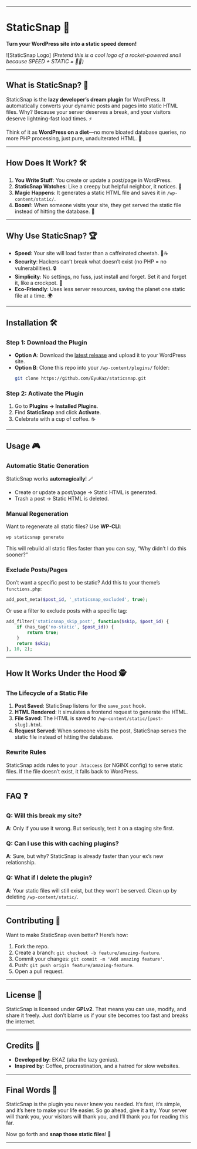 
---

# StaticSnap 🚀  
**Turn your WordPress site into a static speed demon!**  

![StaticSnap Logo] *(Pretend this is a cool logo of a rocket-powered snail because SPEED + STATIC = 🐌🚀)*  

---

## What is StaticSnap? 🤔  
StaticSnap is the **lazy developer’s dream plugin** for WordPress. It automatically converts your dynamic posts and pages into static HTML files. Why? Because your server deserves a break, and your visitors deserve lightning-fast load times. ⚡  

Think of it as **WordPress on a diet**—no more bloated database queries, no more PHP processing, just pure, unadulterated HTML. 🥗  

---

## How Does It Work? 🛠️  
1. **You Write Stuff**: You create or update a post/page in WordPress.  
2. **StaticSnap Watches**: Like a creepy but helpful neighbor, it notices. 👀  
3. **Magic Happens**: It generates a static HTML file and saves it in `/wp-content/static/`.  
4. **Boom!**: When someone visits your site, they get served the static file instead of hitting the database. 🎉  

---

## Why Use StaticSnap? 🏆  
- **Speed**: Your site will load faster than a caffeinated cheetah. 🐆☕  
- **Security**: Hackers can’t break what doesn’t exist (no PHP = no vulnerabilities). 🔒  
- **Simplicity**: No settings, no fuss, just install and forget. Set it and forget it, like a crockpot. 🍲  
- **Eco-Friendly**: Uses less server resources, saving the planet one static file at a time. 🌍  

---

## Installation 🛠️  

### Step 1: Download the Plugin  
- **Option A**: Download the [latest release](https://github.com/yourname/staticsnap/releases) and upload it to your WordPress site.  
- **Option B**: Clone this repo into your `/wp-content/plugins/` folder:  
  ```bash  
  git clone https://github.com/EyuKaz/staticsnap.git  
  ```  

### Step 2: Activate the Plugin  
1. Go to **Plugins → Installed Plugins**.  
2. Find **StaticSnap** and click **Activate**.  
3. Celebrate with a cup of coffee. ☕  

---

## Usage 🎮  

### Automatic Static Generation  
StaticSnap works **automagically**! 🪄  
- Create or update a post/page → Static HTML is generated.  
- Trash a post → Static HTML is deleted.  

### Manual Regeneration  
Want to regenerate all static files? Use **WP-CLI**:  
```bash  
wp staticsnap generate  
```  
This will rebuild all static files faster than you can say, “Why didn’t I do this sooner?”  

### Exclude Posts/Pages  
Don’t want a specific post to be static? Add this to your theme’s `functions.php`:  
```php  
add_post_meta($post_id, '_staticsnap_excluded', true);  
```  
Or use a filter to exclude posts with a specific tag:  
```php  
add_filter('staticsnap_skip_post', function($skip, $post_id) {  
    if (has_tag('no-static', $post_id)) {  
        return true;  
    }  
    return $skip;  
}, 10, 2);  
```  

---

## How It Works Under the Hood 🕵️  

### The Lifecycle of a Static File  
1. **Post Saved**: StaticSnap listens for the `save_post` hook.  
2. **HTML Rendered**: It simulates a frontend request to generate the HTML.  
3. **File Saved**: The HTML is saved to `/wp-content/static/[post-slug].html`.  
4. **Request Served**: When someone visits the post, StaticSnap serves the static file instead of hitting the database.  

### Rewrite Rules  
StaticSnap adds rules to your `.htaccess` (or NGINX config) to serve static files. If the file doesn’t exist, it falls back to WordPress.  

---

## FAQ ❓  

### Q: Will this break my site?  
**A**: Only if you use it wrong. But seriously, test it on a staging site first.  

### Q: Can I use this with caching plugins?  
**A**: Sure, but why? StaticSnap is already faster than your ex’s new relationship.  

### Q: What if I delete the plugin?  
**A**: Your static files will still exist, but they won’t be served. Clean up by deleting `/wp-content/static/`.  

---

## Contributing 🤝  
Want to make StaticSnap even better? Here’s how:  
1. Fork the repo.  
2. Create a branch: `git checkout -b feature/amazing-feature`.  
3. Commit your changes: `git commit -m 'Add amazing feature'`.  
4. Push: `git push origin feature/amazing-feature`.  
5. Open a pull request.  

---

## License 📜  
StaticSnap is licensed under **GPLv2**. That means you can use, modify, and share it freely. Just don’t blame us if your site becomes too fast and breaks the internet.  

---

## Credits 🙌  
- **Developed by**: EKAZ (aka the lazy genius).  
- **Inspired by**: Coffee, procrastination, and a hatred for slow websites.  

---

## Final Words 🎤  
StaticSnap is the plugin you never knew you needed. It’s fast, it’s simple, and it’s here to make your life easier. So go ahead, give it a try. Your server will thank you, your visitors will thank you, and I’ll thank you for reading this far.  

Now go forth and **snap those static files**! 🚀  

---

